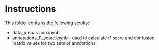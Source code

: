# Instructions

This folder contains the following scrpits:

- data_preparation.ipynb 
- annotations_f1_score.ipynb - used to calculate f1 score and confusion matrix values for two sets of annotations
